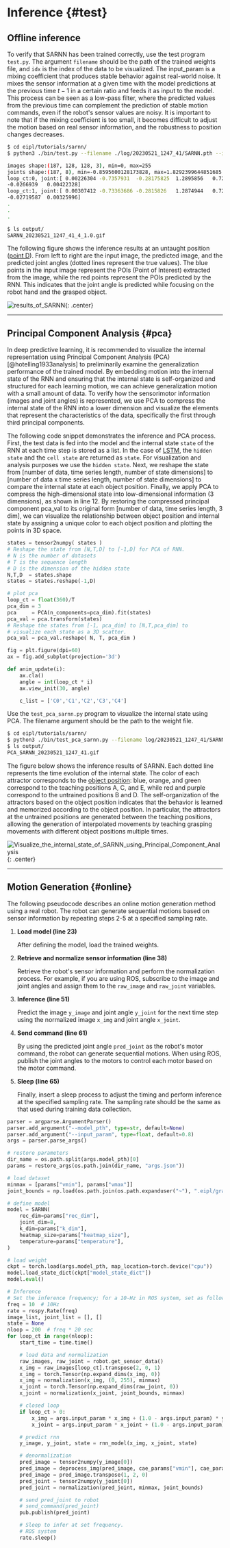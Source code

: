 # Inference {#test}
<!-- #################################################################################################### -->
## Offline inference 
To verify that SARNN has been trained correctly, use the test program `test.py`. The argument `filename` should be the path of the trained weights file, and `idx` is the index of the data to be visualized. The input_param is a mixing coefficient that produces stable behavior against real-world noise. It mixes the sensor information at a given time with the model predictions at the previous time $t-1$ in a certain ratio and feeds it as input to the model. This process can be seen as a low-pass filter, where the predicted values from the previous time can complement the prediction of stable motion commands, even if the robot's sensor values are noisy. It is important to note that if the mixing coefficient is too small, it becomes difficult to adjust the motion based on real sensor information, and the robustness to position changes decreases.


```bash
$ cd eipl/tutorials/sarnn/
$ python3 ./bin/test.py --filename ./log/20230521_1247_41/SARNN.pth --idx 4 --input_param 1.0

images shape:(187, 128, 128, 3), min=0, max=255
joints shape:(187, 8), min=-0.8595600128173828, max=1.8292399644851685
loop_ct:0, joint:[ 0.00226304 -0.7357931  -0.28175825  1.2895856   0.7252841   0.14539993
-0.0266939   0.00422328]
loop_ct:1, joint:[ 0.00307412 -0.73363686 -0.2815826   1.2874944   0.72176594  0.1542334
-0.02719587  0.00325996]
.
.
.

$ ls output/
SARNN_20230521_1247_41_4_1.0.gif
```
The following figure shows the inference results at an untaught position ([point D](../teach/overview.md#task)). From left to right are the input image, the predicted image, and the predicted joint angles (dotted lines represent the true values). The blue points in the input image represent the POIs (Point of Interest) extracted from the image, while the red points represent the POIs predicted by the RNN. This indicates that the joint angle is predicted while focusing on the robot hand and the grasped object.

![results_of_SARNN](img/sarnn-rt_4.webp){: .center}



<!-- #################################################################################################### -->
----
## Principal Component Analysis {#pca}
In deep predictive learning, it is recommended to visualize the internal representation using Principal Component Analysis (PCA)[@hotelling1933analysis] to preliminarily examine the generalization performance of the trained model. By embedding motion into the internal state of the RNN and ensuring that the internal state is self-organized and structured for each learning motion, we can achieve generalization motion with a small amount of data. To verify how the sensorimotor information (images and joint angles) is represented, we use PCA to compress the internal state of the RNN into a lower dimension and visualize the elements that represent the characteristics of the data, specifically the first through third principal components.

The following code snippet demonstrates the inference and PCA process. First, the test data is fed into the model and the internal state `state` of the RNN at each time step is stored as a list. In the case of [LSTM](https://pytorch.org/docs/stable/generated/torch.nn.LSTM.html), the `hidden state` and the `cell state` are returned as `state`. For visualization and analysis purposes we use the `hidden state`. Next, we reshape the state from [number of data, time series length, number of state dimensions] to [number of data x time series length, number of state dimensions] to compare the internal state at each object position. Finally, we apply PCA to compress the high-dimensional state into low-dimensional information (3 dimensions), as shown in line 12. By restoring the compressed principal component pca_val to its original form [number of data, time series length, 3 dim], we can visualize the relationship between object position and internal state by assigning a unique color to each object position and plotting the points in 3D space.



```python title="<a href=https://github.com/ogata-lab/eipl/blob/master/eipl/tutorials/airec/sarnn/bin/test_pca_sarnn.py>[SOURCE] test_pca_rnn.py</a>" linenums="1" hl_lines="12"
states = tensor2numpy( states )
# Reshape the state from [N,T,D] to [-1,D] for PCA of RNN.
# N is the number of datasets
# T is the sequence length
# D is the dimension of the hidden state
N,T,D  = states.shape
states = states.reshape(-1,D)

# plot pca
loop_ct = float(360)/T
pca_dim = 3
pca     = PCA(n_components=pca_dim).fit(states)
pca_val = pca.transform(states)
# Reshape the states from [-1, pca_dim] to [N,T,pca_dim] to
# visualize each state as a 3D scatter.
pca_val = pca_val.reshape( N, T, pca_dim )

fig = plt.figure(dpi=60)
ax = fig.add_subplot(projection='3d')

def anim_update(i):
    ax.cla()
    angle = int(loop_ct * i)
    ax.view_init(30, angle)

    c_list = ['C0','C1','C2','C3','C4']
```

Use the `test_pca_sarnn.py` program to visualize the internal state using PCA. The filename argument should be the path to the weight file.

```bash
$ cd eipl/tutorials/sarnn/
$ python3 ./bin/test_pca_sarnn.py --filename log/20230521_1247_41/SARNN.pth
$ ls output/
PCA_SARNN_20230521_1247_41.gif
```

The figure below shows the inference results of SARNN. Each dotted line represents the time evolution of the internal state. The color of each attractor corresponds to the [object position](../teach/overview.md#task): blue, orange, and green correspond to the teaching positions A, C, and E, while red and purple correspond to the untrained positions B and D. The self-organization of the attractors based on the object position indicates that the behavior is learned and memorized according to the object position. In particular, the attractors at the untrained positions are generated between the teaching positions, allowing the generation of interpolated movements by teaching grasping movements with different object positions multiple times.

![Visualize_the_internal_state_of_SARNN_using_Principal_Component_Analysis](img/sarnn_pca.webp){: .center}



<!-- #################################################################################################### -->
----
## Motion Generation {#online}
The following pseudocode describes an online motion generation method using a real robot. The robot can generate sequential motions based on sensor information by repeating steps 2-5 at a specified sampling rate.

1. **Load model (line 23)**

    After defining the model, load the trained weights.


2. **Retrieve and normalize sensor information (line 38)**

    Retrieve the robot's sensor information and perform the normalization process. For example, if you are using ROS, subscribe to the image and joint angles and assign them to the `raw_image` and `raw_joint` variables.
    

3. **Inference (line 51)**

    Predict the image `y_image` and joint angle `y_joint` for the next time step using the normalized image `x_img` and joint angle `x_joint`.
    

4. **Send command (line 61)**

    By using the predicted joint angle `pred_joint` as the robot's motor command, the robot can generate sequential motions. When using ROS, publish the joint angles to the motors to control each motor based on the motor command.

5. **Sleep (line 65)**

    Finally, insert a sleep process to adjust the timing and perform inference at the specified sampling rate. The sampling rate should be the same as that used during training data collection.




```python title="online.py" linenums="1" hl_lines="23-26 38-44 51-52 61-63 65-67"
parser = argparse.ArgumentParser()
parser.add_argument("--model_pth", type=str, default=None)
parser.add_argument("--input_param", type=float, default=0.8)
args = parser.parse_args()

# restore parameters
dir_name = os.path.split(args.model_pth)[0]
params = restore_args(os.path.join(dir_name, "args.json"))

# load dataset
minmax = [params["vmin"], params["vmax"]]
joint_bounds = np.load(os.path.join(os.path.expanduser("~"), ".eipl/grasp_bottle/joint_bounds.npy"))

# define model
model = SARNN(
    rec_dim=params["rec_dim"],
    joint_dim=8,
    k_dim=params["k_dim"],
    heatmap_size=params["heatmap_size"],
    temperature=params["temperature"],
)

# load weight
ckpt = torch.load(args.model_pth, map_location=torch.device("cpu"))
model.load_state_dict(ckpt["model_state_dict"])
model.eval()

# Inference
# Set the inference frequency; for a 10-Hz in ROS system, set as follows.
freq = 10  # 10Hz
rate = rospy.Rate(freq)
image_list, joint_list = [], []
state = None
nloop = 200  # freq * 20 sec
for loop_ct in range(nloop):
    start_time = time.time()

    # load data and normalization
    raw_images, raw_joint = robot.get_sensor_data()
    x_img = raw_images[loop_ct].transpose(2, 0, 1)
    x_img = torch.Tensor(np.expand_dims(x_img, 0))
    x_img = normalization(x_img, (0, 255), minmax)
    x_joint = torch.Tensor(np.expand_dims(raw_joint, 0))
    x_joint = normalization(x_joint, joint_bounds, minmax)

    # closed loop
    if loop_ct > 0:
        x_img = args.input_param * x_img + (1.0 - args.input_param) * y_image
        x_joint = args.input_param * x_joint + (1.0 - args.input_param) * y_joint

    # predict rnn
    y_image, y_joint, state = rnn_model(x_img, x_joint, state)

    # denormalization
    pred_image = tensor2numpy(y_image[0])
    pred_image = deprocess_img(pred_image, cae_params["vmin"], cae_params["vmax"])
    pred_image = pred_image.transpose(1, 2, 0)
    pred_joint = tensor2numpy(y_joint[0])
    pred_joint = normalization(pred_joint, minmax, joint_bounds)

    # send pred_joint to robot
    # send_command(pred_joint)
    pub.publish(pred_joint)

    # Sleep to infer at set frequency.
    # ROS system
    rate.sleep()
```

